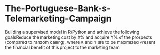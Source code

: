 # The-Portuguese-Bank-s-Telemarketing-Campaign
Building a supervised model in R/Python and achieve the following goalsReduce the marketing cost by X% and acquire Y% of the prospects (compared to random calling), where X and Y are to be maximized
Present the financial benefit of this project to the marketing team

